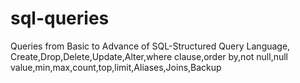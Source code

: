 # sql-queries
Queries from Basic to Advance of SQL-Structured Query Language, Create,Drop,Delete,Update,Alter,where clause,order by,not null,null value,min,max,count,top,limit,Aliases,Joins,Backup
